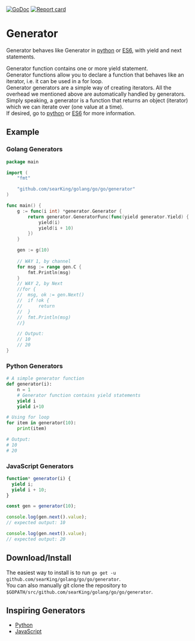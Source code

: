 [![GoDoc](https://godoc.org/github.com/searKing/golang/go/go/generator?status.svg)](https://godoc.org/github.com/searKing/golang/go/go/generator)
[![Report card](https://goreportcard.com/badge/github.com/searKing/golang/go/go/generator)](https://goreportcard.com/report/github.com/searKing/golang/go/go/generator) 
# Generator
Generator behaves like Generator in [python](https://wiki.python.org/moin/Generators) or [ES6](https://developer.mozilla.org/en-US/docs/Web/JavaScript/Reference/Statements/function*), with yield and next statements.

Generator function contains one or more yield statement.  
Generator functions allow you to declare a function that behaves like an iterator, i.e. it can be used in a for loop.  
Generator generators are a simple way of creating iterators. All the overhead we mentioned above are automatically handled by generators.  
Simply speaking, a generator is a function that returns an object (iterator) which we can iterate over (one value at a time).  
If desired, go to [python](https://wiki.python.org/moin/Generators) or [ES6](https://developer.mozilla.org/en-US/docs/Web/JavaScript/Reference/Statements/function*) for more information.  
## Example

### Golang Generators
```go
package main

import (
    "fmt"

    "github.com/searKing/golang/go/go/generator"
)

func main() {
    g := func(i int) *generator.Generator {
        return generator.GeneratorFunc(func(yield generator.Yield) {
            yield(i)
            yield(i + 10)
        })
    }

    gen := g(10)
    
    // WAY 1, by channel
    for msg := range gen.C {
        fmt.Println(msg)
    }
    // WAY 2, by Next
    //for {
    //	msg, ok := gen.Next()
    //	if !ok {
    //	    return
    //	}
    //	fmt.Println(msg)
    //}

    // Output:
    // 10
    // 20
}
```

### Python Generators
```python
# A simple generator function
def generator(i):
    n = 1
    # Generator function contains yield statements
    yield i
    yield i+10

# Using for loop
for item in generator(10):
    print(item) 

# Output:
# 10
# 20
```
### JavaScript Generators
```javascript
function* generator(i) {
  yield i;
  yield i + 10;
}

const gen = generator(10);

console.log(gen.next().value);
// expected output: 10

console.log(gen.next().value);
// expected output: 20
```

## Download/Install

The easiest way to install is to run `go get -u github.com/searKing/golang/go/go/generator`.   
You can also manually git clone the repository to `$GOPATH/src/github.com/searKing/golang/go/go/generator`.

## Inspiring Generators
* [Python](https://wiki.python.org/moin/Generators)
* [JavaScript](https://developer.mozilla.org/en-US/docs/Web/JavaScript/Reference/Statements/function*)
